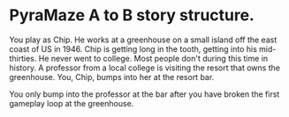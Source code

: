 # PyraMaze A to B story structure.

You play as Chip. He works at a greenhouse on a small island off the east coast of US in 1946. Chip is getting long in the tooth, getting into his mid-thirties. He never went to college. Most people don't during this time in history. A professor from a local college is visiting the resort that owns the greenhouse. You, Chip, bumps into her at the resort bar. 

You only bump into the professor at the bar after you have broken the first gameplay loop at the greenhouse.